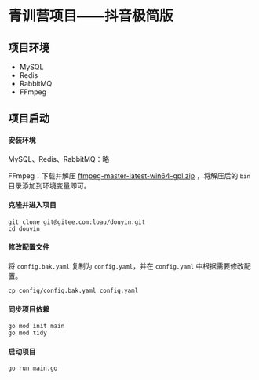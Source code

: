# 青训营项目——抖音极简版

## 项目环境

- MySQL
- Redis
- RabbitMQ
- FFmpeg

## 项目启动

#### 安装环境

MySQL、Redis、RabbitMQ：略

FFmpeg：下载并解压 [ffmpeg-master-latest-win64-gpl.zip](https://github.com/BtbN/FFmpeg-Builds/releases/download/latest/ffmpeg-master-latest-win64-gpl.zip)
，将解压后的 `bin` 目录添加到环境变量即可。

#### 克隆并进入项目

```shell
git clone git@gitee.com:loau/douyin.git
cd douyin
```

#### 修改配置文件

将 `config.bak.yaml` 复制为 `config.yaml`，并在 `config.yaml` 中根据需要修改配置。

```shell
cp config/config.bak.yaml config.yaml
```

#### 同步项目依赖

```shell
go mod init main
go mod tidy
```

#### 启动项目

```shell
go run main.go
```